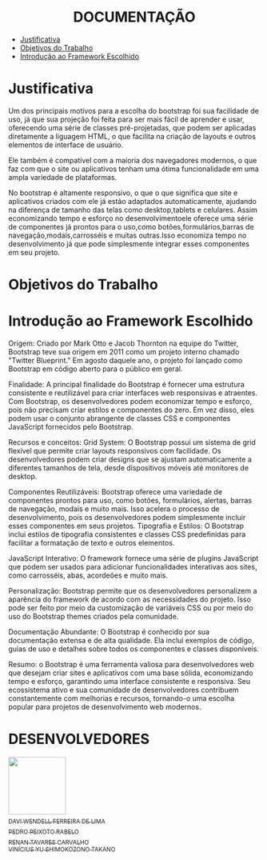 
<h1 align="center"> DOCUMENTAÇÃO </h1>

* [Justificativa](#Justificativa)
* [Objetivos do Trabalho](#Objetivos-do-Trabalho)
* [Introdução ao Framework Escolhido](#Introdução-ao-Framework-Escolhido)


# Justificativa

Um dos principais motivos para a escolha do bootstrap foi sua facilidade de uso, já que sua projeção foi feita para ser mais fácil de aprender e usar, oferecendo uma série de classes pré-projetadas, que podem ser aplicadas diretamente a liguagem HTML, o que facilita na criação de layouts e outros elementos de interface de usuário.

Ele também é compatível com a maioria dos navegadores modernos, o que faz com que o site ou aplicativos tenham uma ótima funcionalidade em uma ampla variedade de plataformas.

No bootstrap é altamente responsivo, o que o que significa que site e aplicativos criados com ele já estão adaptados automaticamente, ajudando na diferença de tamanho das telas como desktop,tablets e celulares. Assim economizando tempo e esforço no desenvolvimentoele oferece uma série de componentes já prontos para o uso,como botões,formulários,barras de navegação,modais,carrosséis e muitas outras.Isso economiza tempo no desenvolvimento já que pode simplesmente integrar esses componentes em seu projeto.

# Objetivos do Trabalho


# Introdução ao Framework Escolhido
Origem:
Criado por Mark Otto e Jacob Thornton na equipe do Twitter, Bootstrap teve sua origem em 2011 como um projeto 
interno chamado "Twitter Blueprint." Em agosto daquele ano, o projeto foi lançado como Bootstrap em código aberto 
para o público em geral.

Finalidade:
A principal finalidade do Bootstrap é fornecer uma estrutura consistente e reutilizável para criar interfaces web 
responsivas e atraentes. Com Bootstrap, os desenvolvedores podem economizar tempo e esforço, pois não precisam 
criar estilos e componentes do zero. Em vez disso, eles podem usar o conjunto abrangente de classes CSS e 
componentes JavaScript fornecidos pelo Bootstrap.

Recursos e conceitos:
Grid System: O Bootstrap possui um sistema de grid flexível que permite criar layouts responsivos com facilidade. 
Os desenvolvedores podem criar designs que se ajustam automaticamente a diferentes tamanhos de tela, desde 
dispositivos móveis até monitores de desktop.

Componentes Reutilizáveis: Bootstrap oferece uma variedade de componentes prontos para uso, como botões, 
formulários, alertas, barras de navegação, modais e muito mais. Isso acelera o processo de desenvolvimento, 
pois os desenvolvedores podem simplesmente incluir esses componentes em seus projetos.
Tipografia e Estilos: O Bootstrap inclui estilos de tipografia consistentes e classes CSS predefinidas para 
facilitar a formatação de texto e outros elementos.

JavaScript Interativo: O framework fornece uma série de plugins JavaScript que podem ser usados para adicionar 
funcionalidades interativas aos sites, como carrosséis, abas, acordeões e muito mais.

Personalização: Bootstrap permite que os desenvolvedores personalizem a aparência do framework de acordo com as 
necessidades do projeto. Isso pode ser feito por meio da customização de variáveis CSS ou por meio do uso do 
Bootstrap themes criados pela comunidade.

Documentação Abundante: O Bootstrap é conhecido por sua documentação extensa e de alta qualidade. Ela inclui 
exemplos de código, guias de uso e detalhes sobre todos os componentes e classes disponíveis.

Resumo: 
o Bootstrap é uma ferramenta valiosa para desenvolvedores web que desejam criar sites e aplicativos 
com uma base sólida, economizando tempo e esforço, garantindo uma interface consistente e responsiva. Seu 
ecossistema ativo e sua comunidade de desenvolvedores contribuem constantemente com melhorias e recursos, 
tornando-o uma escolha popular para projetos de desenvolvimento web modernos.

# DESENVOLVEDORES
 [<img loading="lazy" src="https://avatars.githubusercontent.com/u/114079742?v=4" width=115><br><sub>DAVI WENDELL FERREIRA DE LIMA</sub>](https://github.com/DAVIWENDELL) 
 [<img loading="lazy" width=115><br><sub>PEDRO PEIXOTO RABELO</sub>]()
 [<img loading="lazy" width=115><br><sub>RENAN TAVARES CARVALHO</sub>]()
 [<img loading="lazy" width=115><br><sub>VINÍCIUS YU SHIMOKOZONO TAKANO</sub>]()
